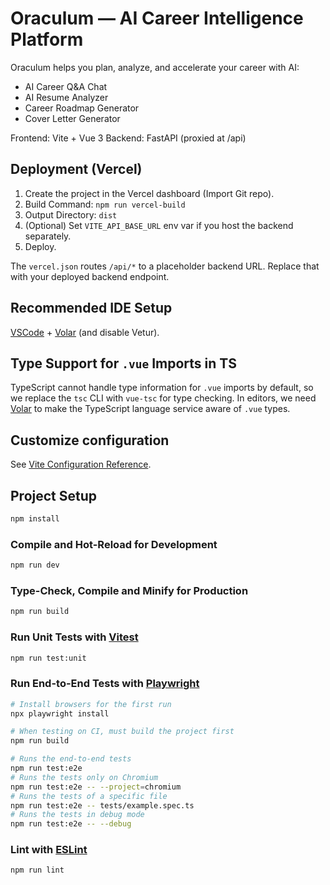 # Oraculum — AI Career Intelligence Platform

Oraculum helps you plan, analyze, and accelerate your career with AI:
- AI Career Q&A Chat
- AI Resume Analyzer
- Career Roadmap Generator
- Cover Letter Generator

Frontend: Vite + Vue 3
Backend: FastAPI (proxied at /api)

## Deployment (Vercel)

1. Create the project in the Vercel dashboard (Import Git repo).
2. Build Command: `npm run vercel-build`
3. Output Directory: `dist`
4. (Optional) Set `VITE_API_BASE_URL` env var if you host the backend separately.
5. Deploy.

The `vercel.json` routes `/api/*` to a placeholder backend URL. Replace that with your deployed backend endpoint.

## Recommended IDE Setup

[VSCode](https://code.visualstudio.com/) + [Volar](https://marketplace.visualstudio.com/items?itemName=Vue.volar) (and disable Vetur).

## Type Support for `.vue` Imports in TS

TypeScript cannot handle type information for `.vue` imports by default, so we replace the `tsc` CLI with `vue-tsc` for type checking. In editors, we need [Volar](https://marketplace.visualstudio.com/items?itemName=Vue.volar) to make the TypeScript language service aware of `.vue` types.

## Customize configuration

See [Vite Configuration Reference](https://vite.dev/config/).

## Project Setup

```sh
npm install
```

### Compile and Hot-Reload for Development

```sh
npm run dev
```

### Type-Check, Compile and Minify for Production

```sh
npm run build
```

### Run Unit Tests with [Vitest](https://vitest.dev/)

```sh
npm run test:unit
```

### Run End-to-End Tests with [Playwright](https://playwright.dev)

```sh
# Install browsers for the first run
npx playwright install

# When testing on CI, must build the project first
npm run build

# Runs the end-to-end tests
npm run test:e2e
# Runs the tests only on Chromium
npm run test:e2e -- --project=chromium
# Runs the tests of a specific file
npm run test:e2e -- tests/example.spec.ts
# Runs the tests in debug mode
npm run test:e2e -- --debug
```

### Lint with [ESLint](https://eslint.org/)

```sh
npm run lint
```

